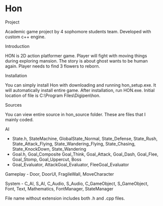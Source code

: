 # Hon

Project

Academic game project by 4 sophomore students team.
Developed with custom c++ engine.
  
  
Introduction

HON is 2D action platformer game. Player will fight with moving things during exploring mansion.
The story is about ghost wants to be human again. Player needs to find 3 flowers to reborn.


Installation

You can simply install Hon with downloading and running hon_setup.exe. It will automatically install entire game. After installation, run HON.exe. Initial location of file is C:\Program Files\Digipen\hon.
  

Sources

You can view entire source in hon_source folder.
These are files that I mainly coded.

  AI
   - State.h, StateMachine, GlobalState_Normal, State_Defense, State_Rush, State_Attack_Flying, State_Wandering_Flying, State_Chasing, State_KnockDown, State_Wandering
   - Goal.h, Goal_Composite Goal_Think, Goal_Attack, Goal_Dash, Goal_Flee, Goal_Stomp, Goal_Uppercut, Boss
   - Goal_Evaluator, AttackGoal_Evaluator, FleeGoal_Evaluator
   
  Gameplay - Door, DoorUI, FragileWall, MoveCharacter
  
  System - C_AI, S_AI, C_Audio, S_Audio, C_GameObject, S_GameObject, Font, Text, Mathematics, FontManager, StateManager

File name without extension includes both .h and .cpp files.

